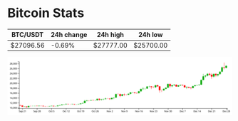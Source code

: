 # Bitcoin Stats

BTC/USDT|24h change|24h high|24h low|
|---|---|---|---|
|$27096.56|-0.69%|$27777.00|$25700.00|

<img src="./chart.svg">
